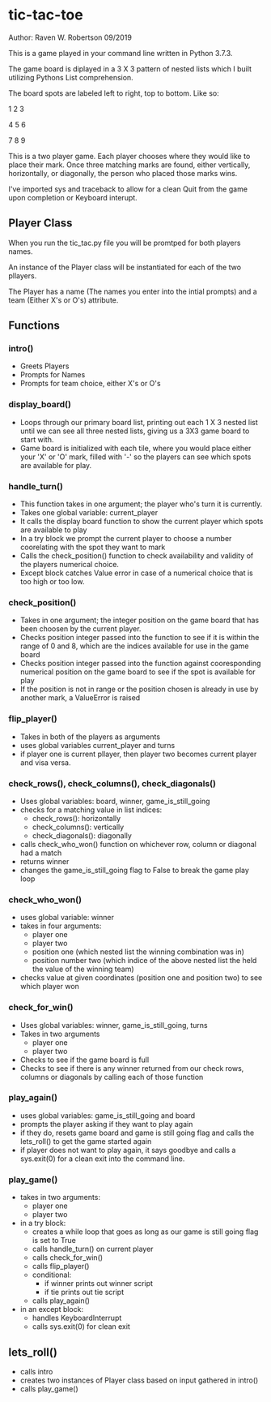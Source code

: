 # tic-tac-toe

Author: Raven W. Robertson 09/2019

This is a game played in your command line written in Python 3.7.3. 

The game board is diplayed in a 3 X 3 pattern of nested lists which I built utilizing Pythons List comprehension.

The board spots are labeled left to right, top to bottom. Like so:

1 2 3

4 5 6

7 8 9

This is a two player game. Each player chooses where they would like to place their mark. Once three matching marks are found, either vertically, horizontally, or diagonally, the person who placed those marks wins.

I've imported sys and traceback to allow for a clean Quit from the game upon completion or Keyboard interupt.

## Player Class

When you run the tic_tac.py file you will be promtped for both players names. 

An instance of the Player class will be instantiated for each of the two pllayers.

The Player has a name (The names you enter into the intial prompts) and a team (Either X's or O's) attribute. 


## Functions 


### intro()

* Greets Players
* Prompts for Names
* Prompts for team choice, either X's or O's


### display_board() 

* Loops through our primary board list, printing out each 1 X 3 nested list until we can see all three nested lists, giving us a 3X3 game board to start with.
* Game board is initialized with each tile, where you would place either your 'X' or 'O' mark, filled with '-' so the players can see which spots are available for play. 


### handle_turn()

* This function takes in one argument; the player who's turn it is currently.
* Takes one global variable: current_player
* It calls the display board function to show the current player which spots are available to play
* In a try block we prompt the current player to choose a number coorelating with the spot they want to mark
* Calls the check_position() function to check availability and validity of the players numerical choice.
* Except block catches Value error in case of a numerical choice that is too high or too low.

### check_position()

* Takes in one argument; the integer position on the game board that has been choosen by the current player. 
* Checks position integer passed into the function to see if it is within the range of 0 and 8, which are the indices available for use in the game board
* Checks position integer passed into the function against cooresponding numerical position on the game board to see if the spot is available for play
* If the position is not in range or the position chosen is already in use by another mark, a ValueError is raised


### flip_player()

* Takes in both of the players as arguments
* uses global variables current_player and turns
* if player one is current pllayer, then player two becomes current player and visa versa. 


### check_rows(), check_columns(), check_diagonals()

* Uses global variables: board, winner, game_is_still_going
* checks for a matching value in list indices:
    * check_rows(): horizontally 
    * check_columns(): vertically
    * check_diagonals(): diagonally
* calls check_who_won() function on whichever row, column or diagonal had a match
* returns winner
* changes the game_is_still_going flag to False to break the game play loop


### check_who_won()

* uses global variable: winner
* takes in four arguments:
    * player one
    * player two
    * position one (which nested list the winning combination was in)
    * position number two (which indice of the above nested list the held the value of the winning team)
* checks value at given coordinates (position one and position two) to see which player won


### check_for_win()

* Uses global variables: winner, game_is_still_going, turns 
* Takes in two arguments
    * player one
    * player two
* Checks to see if the game board is full
* Checks to see if there is any winner returned from our check rows, columns or diagonals by calling each of those function


### play_again()

* uses global variables: game_is_still_going and board
* prompts the player asking if they want to play again
* if they do, resets game board and game is still going flag and calls the lets_roll() to get the game started again
* if player does not want to play again, it says goodbye and calls a sys.exit(0) for a clean exit into the command line. 


### play_game()

* takes in two arguments:
    * player one
    * player two
* in a try block:
    * creates a while loop that goes as long as our game is still going flag is set to True
    * calls handle_turn() on current player
    * calls check_for_win()
    * calls flip_player()
    * conditional:
        * if winner prints out winner script
        * if tie prints out tie script
    * calls play_again()
* in an except block:
    * handles KeyboardInterrupt
    * calls sys.exit(0) for clean exit


## lets_roll()
* calls intro
* creates two instances of Player class based on input gathered in intro()
* calls play_game()

